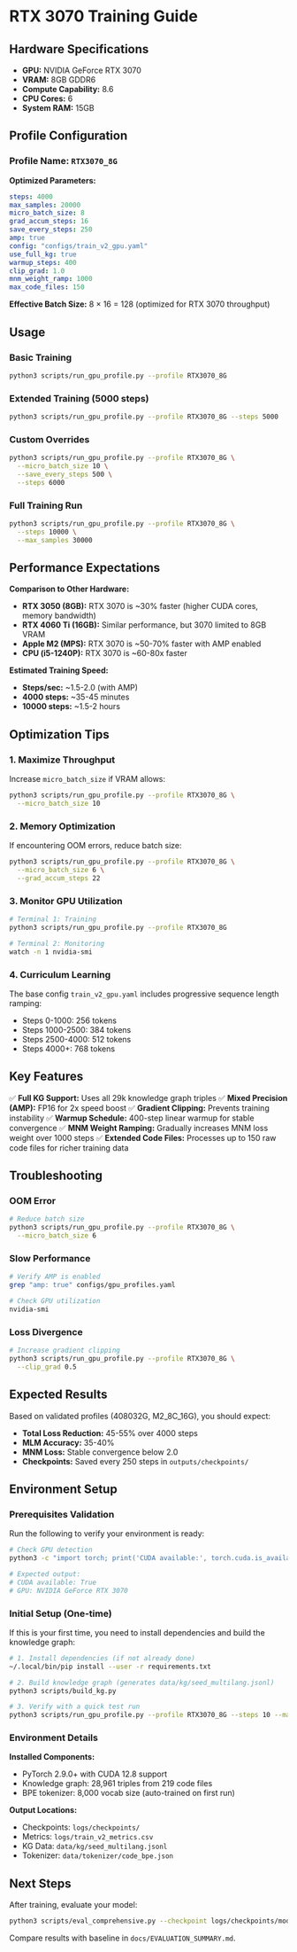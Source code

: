 # RTX 3070 Training Guide

## Hardware Specifications
- **GPU:** NVIDIA GeForce RTX 3070
- **VRAM:** 8GB GDDR6
- **Compute Capability:** 8.6
- **CPU Cores:** 6
- **System RAM:** 15GB

## Profile Configuration

### Profile Name: `RTX3070_8G`

**Optimized Parameters:**
```yaml
steps: 4000
max_samples: 20000
micro_batch_size: 8
grad_accum_steps: 16
save_every_steps: 250
amp: true
config: "configs/train_v2_gpu.yaml"
use_full_kg: true
warmup_steps: 400
clip_grad: 1.0
mnm_weight_ramp: 1000
max_code_files: 150
```

**Effective Batch Size:** 8 × 16 = 128 (optimized for RTX 3070 throughput)

## Usage

### Basic Training
```bash
python3 scripts/run_gpu_profile.py --profile RTX3070_8G
```

### Extended Training (5000 steps)
```bash
python3 scripts/run_gpu_profile.py --profile RTX3070_8G --steps 5000
```

### Custom Overrides
```bash
python3 scripts/run_gpu_profile.py --profile RTX3070_8G \
  --micro_batch_size 10 \
  --save_every_steps 500 \
  --steps 6000
```

### Full Training Run
```bash
python3 scripts/run_gpu_profile.py --profile RTX3070_8G \
  --steps 10000 \
  --max_samples 30000
```

## Performance Expectations

**Comparison to Other Hardware:**
- **RTX 3050 (8GB):** RTX 3070 is ~30% faster (higher CUDA cores, memory bandwidth)
- **RTX 4060 Ti (16GB):** Similar performance, but 3070 limited to 8GB VRAM
- **Apple M2 (MPS):** RTX 3070 is ~50-70% faster with AMP enabled
- **CPU (i5-1240P):** RTX 3070 is ~60-80x faster

**Estimated Training Speed:**
- **Steps/sec:** ~1.5-2.0 (with AMP)
- **4000 steps:** ~35-45 minutes
- **10000 steps:** ~1.5-2 hours

## Optimization Tips

### 1. Maximize Throughput
Increase `micro_batch_size` if VRAM allows:
```bash
python3 scripts/run_gpu_profile.py --profile RTX3070_8G \
  --micro_batch_size 10
```

### 2. Memory Optimization
If encountering OOM errors, reduce batch size:
```bash
python3 scripts/run_gpu_profile.py --profile RTX3070_8G \
  --micro_batch_size 6 \
  --grad_accum_steps 22
```

### 3. Monitor GPU Utilization
```bash
# Terminal 1: Training
python3 scripts/run_gpu_profile.py --profile RTX3070_8G

# Terminal 2: Monitoring
watch -n 1 nvidia-smi
```

### 4. Curriculum Learning
The base config `train_v2_gpu.yaml` includes progressive sequence length ramping:
- Steps 0-1000: 256 tokens
- Steps 1000-2500: 384 tokens
- Steps 2500-4000: 512 tokens
- Steps 4000+: 768 tokens

## Key Features

✅ **Full KG Support:** Uses all 29k knowledge graph triples
✅ **Mixed Precision (AMP):** FP16 for 2x speed boost
✅ **Gradient Clipping:** Prevents training instability
✅ **Warmup Schedule:** 400-step linear warmup for stable convergence
✅ **MNM Weight Ramping:** Gradually increases MNM loss weight over 1000 steps
✅ **Extended Code Files:** Processes up to 150 raw code files for richer training data

## Troubleshooting

### OOM Error
```bash
# Reduce batch size
python3 scripts/run_gpu_profile.py --profile RTX3070_8G \
  --micro_batch_size 6
```

### Slow Performance
```bash
# Verify AMP is enabled
grep "amp: true" configs/gpu_profiles.yaml

# Check GPU utilization
nvidia-smi
```

### Loss Divergence
```bash
# Increase gradient clipping
python3 scripts/run_gpu_profile.py --profile RTX3070_8G \
  --clip_grad 0.5
```

## Expected Results

Based on validated profiles (408032G, M2_8C_16G), you should expect:
- **Total Loss Reduction:** 45-55% over 4000 steps
- **MLM Accuracy:** 35-40%
- **MNM Loss:** Stable convergence below 2.0
- **Checkpoints:** Saved every 250 steps in `outputs/checkpoints/`

## Environment Setup

### Prerequisites Validation

Run the following to verify your environment is ready:

```bash
# Check GPU detection
python3 -c "import torch; print('CUDA available:', torch.cuda.is_available()); print('GPU:', torch.cuda.get_device_name(0))"

# Expected output:
# CUDA available: True
# GPU: NVIDIA GeForce RTX 3070
```

### Initial Setup (One-time)

If this is your first time, you need to install dependencies and build the knowledge graph:

```bash
# 1. Install dependencies (if not already done)
~/.local/bin/pip install --user -r requirements.txt

# 2. Build knowledge graph (generates data/kg/seed_multilang.jsonl)
python3 scripts/build_kg.py

# 3. Verify with a quick test run
python3 scripts/run_gpu_profile.py --profile RTX3070_8G --steps 10 --max_samples 100
```

### Environment Details

**Installed Components:**
- PyTorch 2.9.0+ with CUDA 12.8 support
- Knowledge graph: 28,961 triples from 219 code files
- BPE tokenizer: 8,000 vocab size (auto-trained on first run)

**Output Locations:**
- Checkpoints: `logs/checkpoints/`
- Metrics: `logs/train_v2_metrics.csv`
- KG Data: `data/kg/seed_multilang.jsonl`
- Tokenizer: `data/tokenizer/code_bpe.json`

## Next Steps

After training, evaluate your model:
```bash
python3 scripts/eval_comprehensive.py --checkpoint logs/checkpoints/model_v2_*.pt
```

Compare results with baseline in `docs/EVALUATION_SUMMARY.md`.
